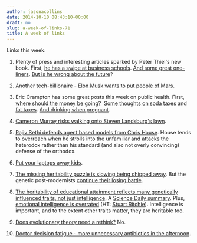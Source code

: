 ```yaml
---
author: jasonacollins
date: 2014-10-10 08:43:10+00:00
draft: no
slug: a-week-of-links-71
title: A week of links
---
```


Links this week:

  1. Plenty of press and interesting articles sparked by Peter Thiel's new book. First, [he has a swipe at business schools](http://www.businessweek.com/articles/2014-10-07/peter-thiel-criticizes-harvard-business-school-praises-aspergers). [And some great one-liners](https://secure.flickr.com/photos/jurvetson/15448437356). [But is he wrong about the future](http://www.bloombergview.com/articles/2014-10-08/peter-thiel-is-wrong-about-the-future)?

	
  2. Another tech-billionaire - [Elon Musk wants to put people of Mars](http://aeon.co/magazine/technology/the-elon-musk-interview-on-mars/).

	
  3. Eric Crampton has some great posts this week on public health. First, [where should the money be going?](http://offsettingbehaviour.blogspot.com.au/2014/10/public-health-and-market-failures.html)  [Some thoughts on soda taxes](http://offsettingbehaviour.blogspot.com.au/2014/10/sugar-tax.html) and [fat taxes](http://offsettingbehaviour.blogspot.com.au/2014/10/bjornskov-on-fat-taxes.html). [And drinking when pregnant](http://offsettingbehaviour.blogspot.com.au/2014/10/no-safe-level.html).

	
  4. [Cameron Murray risks walking onto Steven Landsburg's lawn](http://ckmurray.blogspot.com.au/2014/10/grandpa-landsburg-rocking-chair.html).

	
  5. [Rajiv Sethi defends agent based models from Chris House](http://rajivsethi.blogspot.de/2014/08/the-agent-based-method.html). House tends to overreach when he strolls into the unfamiliar and attacks the heterodox rather than his standard (and also not overly convincing) defense of the orthodox.

	
  6. [Put your laptops away kids](https://medium.com/@cshirky/why-i-just-asked-my-students-to-put-their-laptops-away-7f5f7c50f368).

	
  7. [The missing heritability puzzle is slowing being chipped away](http://www.nature.com/ng/journal/vaop/ncurrent/full/ng.3097.html). But the genetic post-modernists [continue their losing battle](http://ecodevoevo.blogspot.ch/2014/10/the-height-of-folly-are-causes-of.html).

	
  8. [The heritability of educational attainment reflects many genetically influenced traits, not just intelligence](http://www.pnas.org/content/early/2014/10/02/1408777111.abstract). A [Science Daily summary](http://www.sciencedaily.com/releases/2014/10/141006152151.htm). Plus, [emotional intelligence is overrated](https://www.linkedin.com/pulse/article/20140930125543-69244073-emotional-intelligence-is-overrated) (HT: [Stuart Ritchie](https://twitter.com/StuartJRitchie)). Intelligence is important, and to the extent other traits matter, they are heritable too.

	
  9. [Does evolutionary theory need a rethink?](http://www.nature.com/news/does-evolutionary-theory-need-a-rethink-1.16080) No.

	
  10. [Doctor decision fatigue - more unnecessary antibiotics in the afternoon](http://www.vox.com/xpress/2014/10/8/6939623/antibiotics-afternoon-overprescribe-resistance-doctors-decision-fatigue-ego-depletion-glucose).